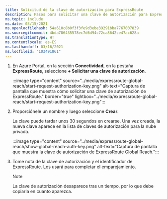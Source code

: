 ```yaml
---
title: Solicitud de la clave de autorización para ExpressRoute
description: Pasos para solicitar una clave de autorización para ExpressRoute.
ms.topic: include
ms.date: 03/15/2021
ms.openlocfilehash: 54a610c8b0f3f3fe9d3ebe39291bba7767007839
ms.sourcegitcommit: 4bda786435578ec7d6d94c72ca8642ce47ac628a
ms.translationtype: HT
ms.contentlocale: es-ES
ms.lasthandoff: 03/16/2021
ms.locfileid: "103491861"
---
```

<!-- used in expressroute-global-reach-private-cloud.md and create-ipsec-tunnel.md -->

1. En Azure Portal, en la sección **Conectividad**, en la pestaña **ExpressRoute**, seleccione **+ Solicitar una clave de autorización**. 

   :::image type="content" source="../media/expressroute-global-reach/start-request-authorization-key.png" alt-text="Captura de pantalla que muestra cómo solicitar una clave de autorización de ExpressRoute." border="true" lightbox="../media/expressroute-global-reach/start-request-authorization-key.png":::

1. Proporciónele un nombre y luego seleccione **Crear**. 
      
   La clave puede tardar unos 30 segundos en crearse. Una vez creada, la nueva clave aparece en la lista de claves de autorización para la nube privada.

   :::image type="content" source="../media/expressroute-global-reach/show-global-reach-auth-key.png" alt-text="Captura de pantalla que muestra la clave de autorización de ExpressRoute Global Reach.":::
  
1. Tome nota de la clave de autorización y el identificador de ExpressRoute. Los usará para completar el emparejamiento.  

   > [!NOTE]
   > La clave de autorización desaparece tras un tiempo, por lo que debe copiarla en cuanto aparezca.